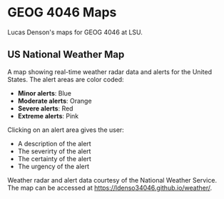 # GEOG 4046 Maps
Lucas Denson's maps for GEOG 4046 at LSU.

## US National Weather Map
A map showing real-time weather radar data and alerts for the United States. The alert areas are color coded:  
* **Minor alerts**: Blue  
* **Moderate alerts**: Orange  
* **Severe alerts**: Red  
* **Extreme alerts**: Pink  

Clicking on an alert area gives the user:  
* A description of the alert
* The severirty of the alert
* The certainty of the alert
* The urgency of the alert  

Weather radar and alert data courtesy of the National Weather Service.  
The map can be accessed at <https://ldenso34046.github.io/weather/>.
